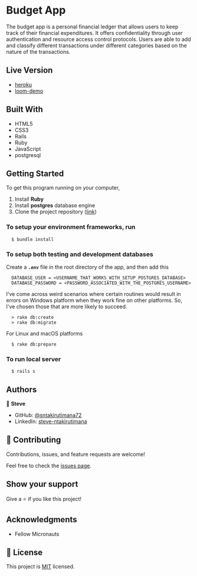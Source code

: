 # Budget App

The budget app is a personal financial ledger that allows users to keep track of their financial expenditures. It offers confidentiality through user authentication and resource access control protocols. Users are able to add and classify different transactions under different categories based on the nature of the transactions.


## Live Version

- [heroku](https://budgesten.herokuapp.com/)
- [loom-demo](https://loom.com/share/d1cb8d4eadce4225bbe6ee7dceb2f1f8)


## Built With

- HTML5
- CSS3
- Rails
- Ruby
- JavaScript
- postgresql


## Getting Started

To get this program running on your computer,

1. Install **Ruby**
2. Install **postgres** database engine
2. Clone the project repository ([link](../../))

### To setup your environment frameworks, run
  ```
    $ bundle install
  ```

### To setup both testing and development databases
  Create a _**`.env`**_ file in the root directory of the app, and then add this
  ```
    DATABASE_USER = <USERNAME_THAT_WORKS_WITH_SETUP_POSTGRES_DATABASE>
    DATABASE_PASSWORD = <PASSWORD_ASSOCIATED_WITH_THE_POSTGRES_USERNAME>
  ```

  I've come across weird scenarios where certain routines would result in errors on Windows platform when 
  they work fine on other platforms. So, I've chosen those that are more likely to succeed.
  ```
    > rake db:create
    > rake db:migrate
  ```

  For Linux and macOS platforms
  ```
    $ rake db:prepare
  ```

### To run local server
  ```
    $ rails s
  ```


## Authors

👤 **Steve**

- GitHub: [@sntakirutimana72](https://github.com/sntakirutimana72/)
- LinkedIn: [steve-ntakirutimana](https://www.linkedin.com/in/steve-ntakirutimana/) 

## 🤝 Contributing

Contributions, issues, and feature requests are welcome!

Feel free to check the [issues page](../../issues/).

## Show your support

Give a ⭐️ if you like this project!

## Acknowledgments

- Fellow Micronauts

## 📝 License

This project is [MIT](./LICENSE) licensed.
